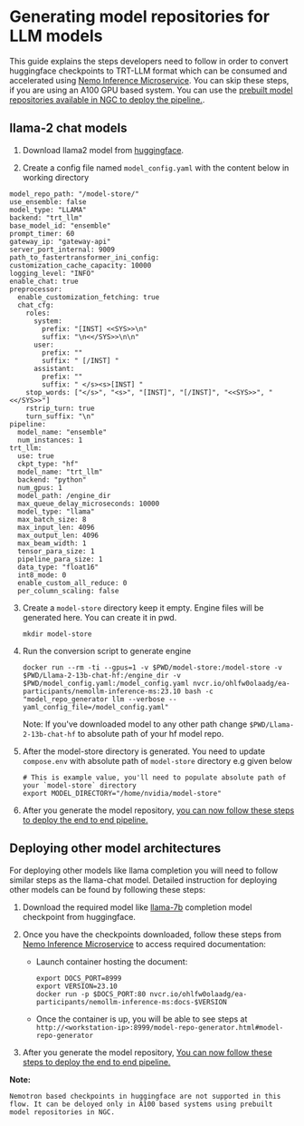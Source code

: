 # Generating model repositories for LLM models

This guide explains the steps developers need to follow in order to convert huggingface checkpoints to TRT-LLM format which can be consumed and accelerated using [Nemo Inference Microservice](https://registry.ngc.nvidia.com/orgs/ohlfw0olaadg/teams/ea-participants/containers/nemollm-inference-ms). You can skip these steps, if you are using an A100 GPU based system. You can use the [prebuilt model repositories available in NGC to deploy the pipeline.](../../RetrievalAugmentedGeneration/README.md#getting-started).

## llama-2 chat models
1. Download llama2 model from [huggingface](https://huggingface.co/meta-llama/Llama-2-13b-chat-hf).

2. Create a config file named `model_config.yaml` with the content below in working directory
```
model_repo_path: "/model-store/"
use_ensemble: false
model_type: "LLAMA"
backend: "trt_llm"
base_model_id: "ensemble"
prompt_timer: 60
gateway_ip: "gateway-api"
server_port_internal: 9009
path_to_fastertransformer_ini_config:
customization_cache_capacity: 10000
logging_level: "INFO"
enable_chat: true
preprocessor:
  enable_customization_fetching: true
  chat_cfg:
    roles:
      system:
        prefix: "[INST] <<SYS>>\n"
        suffix: "\n<</SYS>>\n\n"
      user:
        prefix: ""
        suffix: " [/INST] "
      assistant:
        prefix: ""
        suffix: " </s><s>[INST] "
    stop_words: ["</s>", "<s>", "[INST]", "[/INST]", "<<SYS>>", "<</SYS>>"]
    rstrip_turn: true
    turn_suffix: "\n"
pipeline:
  model_name: "ensemble"
  num_instances: 1
trt_llm:
  use: true
  ckpt_type: "hf"
  model_name: "trt_llm"
  backend: "python"
  num_gpus: 1
  model_path: /engine_dir
  max_queue_delay_microseconds: 10000
  model_type: "llama"
  max_batch_size: 8
  max_input_len: 4096
  max_output_len: 4096
  max_beam_width: 1
  tensor_para_size: 1
  pipeline_para_size: 1
  data_type: "float16"
  int8_mode: 0
  enable_custom_all_reduce: 0
  per_column_scaling: false
```

3. Create a `model-store` directory keep it empty. Engine files will be generated here. You can create it in pwd.
    ```
    mkdir model-store
    ```
4. Run the conversion script to generate engine
    ```
    docker run --rm -ti --gpus=1 -v $PWD/model-store:/model-store -v $PWD/Llama-2-13b-chat-hf:/engine_dir -v $PWD/model_config.yaml:/model_config.yaml nvcr.io/ohlfw0olaadg/ea-participants/nemollm-inference-ms:23.10 bash -c "model_repo_generator llm --verbose --yaml_config_file=/model_config.yaml"
    ```

    Note: If you've downloaded model to any other path change `$PWD/Llama-2-13b-chat-hf` to absolute path of your hf model repo.

5. After the model-store directory is generated. You need to update `compose.env` with absolute path of `model-store` directory e.g given below
    ```
    # This is example value, you'll need to populate absolute path of your `model-store` directory
    export MODEL_DIRECTORY="/home/nvidia/model-store"
    ```

6. After you generate the model repository, [you can now follow these steps to deploy the end to end pipeline.](../../RetrievalAugmentedGeneration/README.md#install-guide)

## Deploying other model architectures
For deploying other models like llama completion you will need to follow similar steps as the llama-chat model. Detailed instruction for deploying other models can be found by following these steps:
1. Download the required model like [llama-7b](https://huggingface.co/meta-llama/Llama-2-7b) completion model checkpoint from huggingface.

2. Once you have the checkpoints downloaded, follow these steps from [Nemo Inference Microservice](https://registry.ngc.nvidia.com/orgs/ohlfw0olaadg/teams/ea-participants/containers/nemollm-inference-ms) to access required documentation:


    - Launch container hosting the document:
        ```
        export DOCS_PORT=8999
        export VERSION=23.10
        docker run -p $DOCS_PORT:80 nvcr.io/ohlfw0olaadg/ea-participants/nemollm-inference-ms:docs-$VERSION
        ```

    -  Once the container is up, you will be able to see steps at `http://<workstation-ip>:8999/model-repo-generator.html#model-repo-generator`

3. After you generate the model repository, [You can now follow these steps to deploy the end to end pipeline.](../../RetrievalAugmentedGeneration/README.md#install-guide)

**Note:**

    Nemotron based checkpoints in huggingface are not supported in this flow. It can be deloyed only in A100 based systems using prebuilt model repositories in NGC.